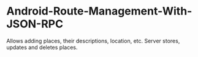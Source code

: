 # Android-Route-Management-With-JSON-RPC

Allows adding places, their descriptions, location, etc. 
Server stores, updates and deletes places.
